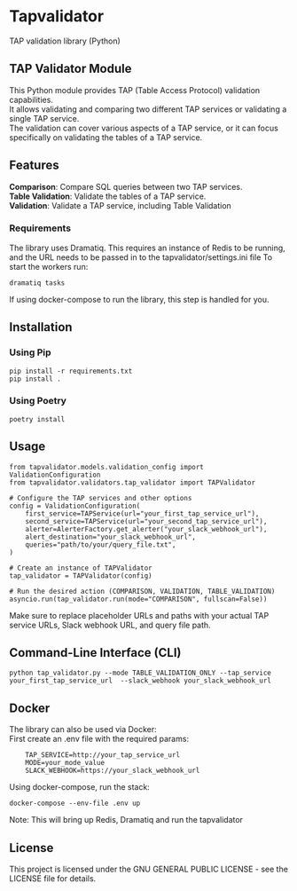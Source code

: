 # Tapvalidator

TAP validation library (Python)

## TAP Validator Module

This Python module provides TAP (Table Access Protocol) validation capabilities.<br>
It allows validating and comparing two different TAP services or validating a single TAP service. <br>
The validation can cover various aspects of a TAP service, or it can focus specifically on validating the tables of a TAP service.

## Features

**Comparison**: Compare SQL queries between two TAP services.<br>
**Table Validation**: Validate the tables of a TAP service.<br>
**Validation**: Validate a TAP service, including Table Validation<br>

### Requirements

The library uses Dramatiq. This requires an instance of Redis to be running, and the URL needs to be passed in to the tapvalidator/settings.ini file
To start the workers run:

    dramatiq tasks

If using docker-compose to run the library, this step is handled for you.


## Installation

### Using Pip

    pip install -r requirements.txt
    pip install .

### Using Poetry

    poetry install



## Usage

    from tapvalidator.models.validation_config import ValidationConfiguration
    from tapvalidator.validators.tap_validator import TAPValidator

    # Configure the TAP services and other options
    config = ValidationConfiguration(
        first_service=TAPService(url="your_first_tap_service_url"),
        second_service=TAPService(url="your_second_tap_service_url"),
        alerter=AlerterFactory.get_alerter("your_slack_webhook_url"),
        alert_destination="your_slack_webhook_url",
        queries="path/to/your/query_file.txt",
    )

    # Create an instance of TAPValidator
    tap_validator = TAPValidator(config)

    # Run the desired action (COMPARISON, VALIDATION, TABLE_VALIDATION)
    asyncio.run(tap_validator.run(mode="COMPARISON", fullscan=False))


Make sure to replace placeholder URLs and paths with your actual TAP service URLs, Slack webhook URL, and query file path.


## Command-Line Interface (CLI)

    python tap_validator.py --mode TABLE_VALIDATION_ONLY --tap_service your_first_tap_service_url  --slack_webhook your_slack_webhook_url

## Docker

The library can also be used via Docker: <br>
First create an .env file with the required params:

        TAP_SERVICE=http://your_tap_service_url
        MODE=your_mode_value
        SLACK_WEBHOOK=https://your_slack_webhook_url

Using docker-compose, run the stack:

    docker-compose --env-file .env up

Note: This will bring up Redis, Dramatiq and run the tapvalidator

## License

This project is licensed under the GNU GENERAL PUBLIC LICENSE - see the LICENSE file for details.
